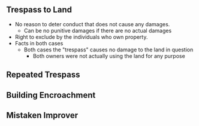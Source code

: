 ## Trespass to Land
- No reason to deter conduct that does not cause any damages.
  - Can be no punitive damages if there are no actual damages
- Right to exclude by the individuals who own property.
- Facts in both cases
  - Both cases the "trespass" causes no damage to the land in question
    - Both owners were not actually using the land for any purpose
## Repeated Trespass



## Building Encroachment

## Mistaken Improver
